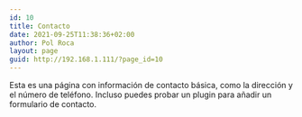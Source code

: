 ```yaml
---
id: 10
title: Contacto
date: 2021-09-25T11:38:36+02:00
author: Pol Roca
layout: page
guid: http://192.168.1.111/?page_id=10
---
```

Esta es una página con información de contacto básica, como la dirección y el número de teléfono. Incluso puedes probar un plugin para añadir un formulario de contacto.